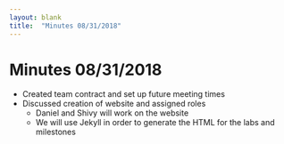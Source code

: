 ```yaml
---
layout: blank
title:  "Minutes 08/31/2018"
---
```


# Minutes 08/31/2018

- Created team contract and set up future meeting times
- Discussed creation of website and assigned roles
  - Daniel and Shivy will work on the website
  - We will use Jekyll in order to generate the HTML for the labs and milestones
